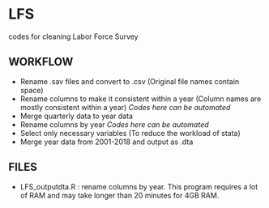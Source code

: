 # LFS
codes for cleaning Labor Force Survey

## WORKFLOW
- Rename .sav files and convert to .csv (Original file names contain space)
- Rename columns to make it consistent within a year (Column names are mostly consistent within a year) *Codes here can be automated*
- Merge quarterly data to year data 
- Rename columns by year *Codes here can be automated*
- Select only necessary variables (To reduce the workload of stata)
- Merge year data from 2001-2018 and output as .dta

## FILES
- LFS_outputdta.R : rename columns by year. This program requires a lot of RAM and may take longer than 20 minutes for 4GB RAM.
